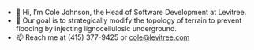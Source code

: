 - 👋  Hi, I’m Cole Johnson, the Head of Software Development at Levitree.
- 👀  Our goal is to strategically modify the topology of terrain to prevent flooding by injecting lignocellulosic underground.
- 📫  Reach me at (415) 377-9425 or cole@levitree.com
